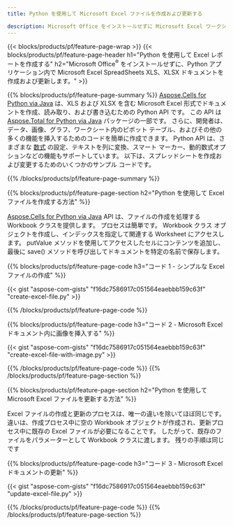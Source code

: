 ```yaml
---
title: Python を使用して Microsoft Excel ファイルを作成および更新する 

description: Microsoft Office をインストールせずに Microsoft Excel ワークシート レポートを作成する 
---
```


{{< blocks/products/pf/feature-page-wrap >}}
{{< blocks/products/pf/feature-page-header h1="Python を使用して Excel レポートを作成する" h2="Microsoft Office<sup>&reg;</sup> をインストールせずに、Python アプリケーション内で Microsoft Excel SpreadSheets XLS、XLSX ドキュメントを作成および更新します。" >}}

{{% blocks/products/pf/feature-page-summary %}}
[Aspose.Cells for Python via Java](https://products.aspose.com/cells/python-java/) は、XLS および XLSX を含む Microsoft Excel 形式でドキュメントを作成、読み取り、および書き込むための Python API です。 この API は [Aspose.Total for Python via Java](https://products.aspose.com/total/python-java/) パッケージの一部です。 さらに、開発者は、データ、画像、グラフ、ワークシート内のピボット テーブル、およびその他の多くの機能を挿入するためのコードを簡単に作成できます。 Python API は、さまざまな [数式](https://docs.aspose.com/cells/python-java/supported-formula-functions/) の設定、テキストを列に変換、スマート マーカー、動的数式オプションなどの機能もサポートしています。 以下は、スプレッドシートを作成および変更するためのいくつかのサンプル コードです。

{{% /blocks/products/pf/feature-page-summary  %}}

{{% blocks/products/pf/feature-page-section  h2="Python を使用して Excel ファイルを作成する方法" %}}

[Aspose.Cells for Python via Java](https://products.aspose.com/cells/python-java/) API は、ファイルの作成を処理する Workbook クラスを提供します。 プロセスは簡単です。 Workbook クラス オブジェクトを作成し、インデックスを指定して関連する Worksheet にアクセスします。 putValue メソッドを使用してアクセスしたセルにコンテンツを追加し、最後に save() メソッドを呼び出してドキュメントを特定の名前で保存します。

{{% blocks/products/pf/feature-page-code h3="コード 1 - シンプルな Excel ファイルの作成" %}}

{{< gist "aspose-com-gists" "f16dc7586917c051564eaebbb159c63f" "create-excel-file.py" >}}

{{% /blocks/products/pf/feature-page-code  %}}

{{% blocks/products/pf/feature-page-code h3="コード 2 - Microsoft Excel ドキュメント内に画像を挿入する" %}}

{{< gist "aspose-com-gists" "f16dc7586917c051564eaebbb159c63f" "create-excel-file-with-image.py" >}}

{{% /blocks/products/pf/feature-page-code  %}}
{{% /blocks/products/pf/feature-page-section %}}

{{% blocks/products/pf/feature-page-section  h2="Python を使用して Microsoft Excel ファイルを更新する方法" %}}

Excel ファイルの作成と更新のプロセスは、唯一の違いを除いてほぼ同じです。 違いは、作成プロセス中に空の Workbook オブジェクトが作成され、更新プロセス中に既存の Excel ファイルが必要になることです。 したがって、既存のファイルをパラメーターとして Workbook クラスに渡します。 残りの手順は同じです

{{% blocks/products/pf/feature-page-code h3="コード 3 - Microsoft Excel ドキュメントの更新" %}}

{{< gist "aspose-com-gists" "f16dc7586917c051564eaebbb159c63f" "update-excel-file.py" >}}

{{% /blocks/products/pf/feature-page-code  %}}
{{% /blocks/products/pf/feature-page-section %}}